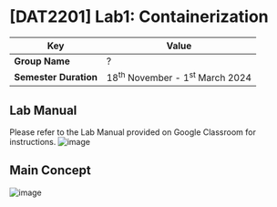 # [DAT2201] Lab1: Containerization

| **Key**                                                               | Value                                                                                                                                                                              |
|---------------|---------------------------------------------------------|
| **Group Name**                                                               | ? |
| **Semester Duration**                                                 | 18<sup>th</sup> November - 1<sup>st</sup> March 2024                                                                                                                       |

## Lab Manual
Please refer to the Lab Manual provided on Google Classroom for instructions.
![image](https://github.com/user-attachments/assets/a9b38597-d0f2-4ace-8c29-63e874707a05)


## Main Concept
![image](https://github.com/user-attachments/assets/5c2c6b68-23d4-449f-8295-7e155f9e93d5)
